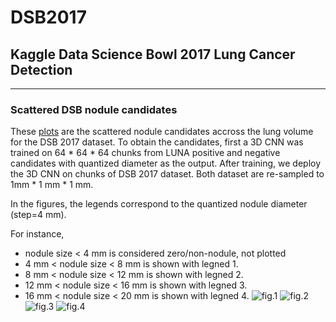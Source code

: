 # DSB2017

## Kaggle Data Science Bowl 2017 Lung Cancer Detection



---------------------

### Scattered DSB nodule candidates

These [plots](https://github.com/mravendi/DSB2017/tree/master/figs) are the scattered nodule candidates accross the lung volume for the DSB 2017 dataset. 
To obtain the candidates, first a 3D CNN was trained on 64 * 64 * 64 chunks from LUNA positive and negative candidates with 
quantized diameter as the output. After training, we deploy the 3D CNN on chunks of DSB 2017 dataset. 
Both dataset are re-sampled to 1mm * 1 mm * 1 mm. 


In the figures, the legends correspond to the quantized nodule diameter (step=4 mm). 

For instance, 
- nodule size < 4 mm is considered zero/non-nodule, not plotted
- 4 mm < nodule size < 8 mm is shown with legned 1.
- 8 mm < nodule size < 12 mm is shown with legned 2.
- 12 mm < nodule size < 16 mm is shown with legned 3.
- 16 mm < nodule size < 20 mm is shown with legned 4.
![fig.1](https://github.com/mravendi/DSB2017/blob/master/figs/8264a875a465c029f28110c725fec283.jpg)
![fig.2](https://github.com/mravendi/DSB2017/blob/master/figs/8326bb56a429c54a744484423a9bd9b5.jpg)
![fig.3](https://github.com/mravendi/DSB2017/blob/master/figs/96dce4424dce5451ab0a068c58435c1b.jpg)
![fig.4](https://github.com/mravendi/DSB2017/blob/master/figs/96acca47671874c41de6023942e10c16.jpg)
